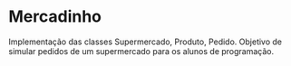 # Mercadinho
Implementação das classes Supermercado, Produto, Pedido. Objetivo de simular pedidos de um supermercado para os alunos de programação.
